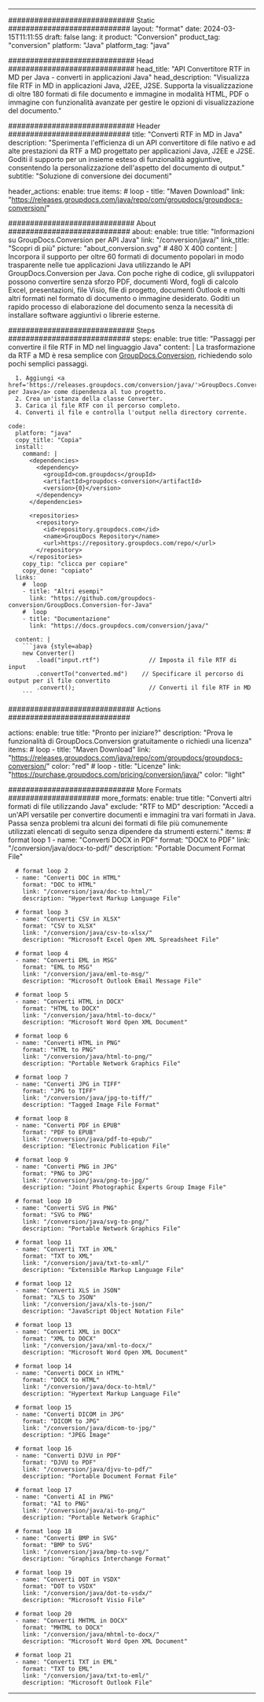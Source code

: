  
---
############################# Static ############################
layout: "format"
date: 2024-03-15T11:11:55
draft: false
lang: it
product: "Conversion"
product_tag: "conversion"
platform: "Java"
platform_tag: "java"

############################# Head #############################
head_title: "API Convertitore RTF in MD per Java - converti in applicazioni Java"
head_description: "Visualizza file RTF in MD in applicazioni Java, J2EE, J2SE. Supporta la visualizzazione di oltre 180 formati di file documento e immagine in modalità HTML, PDF o immagine con funzionalità avanzate per gestire le opzioni di visualizzazione del documento."

############################# Header ############################
title: "Converti RTF in MD in Java" 
description: "Sperimenta l'efficienza di un API convertitore di file nativo e ad alte prestazioni da RTF a MD progettato per applicazioni Java, J2EE e J2SE. Goditi il supporto per un insieme esteso di funzionalità aggiuntive, consentendo la personalizzazione dell'aspetto del documento di output." 
subtitle: "Soluzione di conversione dei documenti" 

header_actions:
  enable: true
  items:
    #  loop
    - title: "Maven Download"
      link: "https://releases.groupdocs.com/java/repo/com/groupdocs/groupdocs-conversion/"


############################# About ############################
about:
    enable: true
    title: "Informazioni su GroupDocs.Conversion per API Java"
    link: "/conversion/java/"
    link_title: "Scopri di più"
    picture: "about_conversion.svg" # 480 X 400
    content: |
      Incorpora il supporto per oltre 60 formati di documento popolari in modo trasparente nelle tue applicazioni Java utilizzando le API GroupDocs.Conversion per Java. Con poche righe di codice, gli sviluppatori possono convertire senza sforzo PDF, documenti Word, fogli di calcolo Excel, presentazioni, file Visio, file di progetto, documenti Outlook e molti altri formati nel formato di documento o immagine desiderato. Goditi un rapido processo di elaborazione del documento senza la necessità di installare software aggiuntivi o librerie esterne.


############################# Steps ############################
steps:
    enable: true
    title: "Passaggi per convertire il file RTF in MD nel linguaggio Java" 
    content: |
      La trasformazione da RTF a MD è resa semplice con <a href='https://products.groupdocs.com/conversion/java/'>GroupDocs.Conversion</a>, richiedendo solo pochi semplici passaggi.
      
      1. Aggiungi <a href='https://releases.groupdocs.com/conversion/java/'>GroupDocs.Conversion per Java</a> come dipendenza al tuo progetto. 
      2. Crea un'istanza della classe Converter.  
      3. Carica il file RTF con il percorso completo. 
      4. Converti il file e controlla l'output nella directory corrente. 
   
    code:
      platform: "java"
      copy_title: "Copia"
      install:
        command: |
          <dependencies>
            <dependency>
              <groupId>com.groupdocs</groupId>
              <artifactId>groupdocs-conversion</artifactId>
              <version>{0}</version>
            </dependency>
          </dependencies>

          <repositories>
            <repository>
              <id>repository.groupdocs.com</id>
              <name>GroupDocs Repository</name>
              <url>https://repository.groupdocs.com/repo/</url>
            </repository>
          </repositories>
        copy_tip: "clicca per copiare"
        copy_done: "copiato"
      links:
        #  loop
        - title: "Altri esempi"
          link: "https://github.com/groupdocs-conversion/GroupDocs.Conversion-for-Java"
        #  loop
        - title: "Documentazione"
          link: "https://docs.groupdocs.com/conversion/java/"
          
      content: |
        ```java {style=abap}
        new Converter()
            .load("input.rtf")              // Imposta il file RTF di input
            .convertTo("converted.md")    // Specificare il percorso di output per il file convertito
            .convert();                     // Converti il file RTF in MD        
        ```            

############################# Actions ############################

actions:
  enable: true
  title: "Pronto per iniziare?"
  description: "Prova le funzionalità di GroupDocs.Conversion gratuitamente o richiedi una licenza"
  items:
    #  loop
    - title: "Maven Download"
      link: "https://releases.groupdocs.com/java/repo/com/groupdocs/groupdocs-conversion/"
      color: "red"
        #  loop
    - title: "Licenze"
      link: "https://purchase.groupdocs.com/pricing/conversion/java/"
      color: "light"


############################# More Formats #####################
more_formats:
    enable: true
    title: "Converti altri formati di file utilizzando Java"
    exclude: "RTF to MD"
    description: "Accedi a un'API versatile per convertire documenti e immagini tra vari formati in Java. Passa senza problemi tra alcuni dei formati di file più comunemente utilizzati elencati di seguito senza dipendere da strumenti esterni."
    items: 
      # format loop 1
      - name: "Converti DOCX in PDF"
        format: "DOCX to PDF"
        link: "/conversion/java/docx-to-pdf/"
        description: "Portable Document Format File"

      # format loop 2
      - name: "Converti DOC in HTML"
        format: "DOC to HTML"
        link: "/conversion/java/doc-to-html/"
        description: "Hypertext Markup Language File"

      # format loop 3
      - name: "Converti CSV in XLSX"
        format: "CSV to XLSX"
        link: "/conversion/java/csv-to-xlsx/"
        description: "Microsoft Excel Open XML Spreadsheet File"

      # format loop 4
      - name: "Converti EML in MSG"
        format: "EML to MSG"
        link: "/conversion/java/eml-to-msg/"
        description: "Microsoft Outlook Email Message File"

      # format loop 5
      - name: "Converti HTML in DOCX"
        format: "HTML to DOCX"
        link: "/conversion/java/html-to-docx/"
        description: "Microsoft Word Open XML Document"

      # format loop 6
      - name: "Converti HTML in PNG"
        format: "HTML to PNG"
        link: "/conversion/java/html-to-png/"
        description: "Portable Network Graphics File"

      # format loop 7
      - name: "Converti JPG in TIFF"
        format: "JPG to TIFF"
        link: "/conversion/java/jpg-to-tiff/"
        description: "Tagged Image File Format"

      # format loop 8
      - name: "Converti PDF in EPUB"
        format: "PDF to EPUB"
        link: "/conversion/java/pdf-to-epub/"
        description: "Electronic Publication File"

      # format loop 9
      - name: "Converti PNG in JPG"
        format: "PNG to JPG"
        link: "/conversion/java/png-to-jpg/"
        description: "Joint Photographic Experts Group Image File"

      # format loop 10
      - name: "Converti SVG in PNG"
        format: "SVG to PNG"
        link: "/conversion/java/svg-to-png/"
        description: "Portable Network Graphics File"

      # format loop 11
      - name: "Converti TXT in XML"
        format: "TXT to XML"
        link: "/conversion/java/txt-to-xml/"
        description: "Extensible Markup Language File"

      # format loop 12
      - name: "Converti XLS in JSON"
        format: "XLS to JSON"
        link: "/conversion/java/xls-to-json/"
        description: "JavaScript Object Notation File"

      # format loop 13
      - name: "Converti XML in DOCX"
        format: "XML to DOCX"
        link: "/conversion/java/xml-to-docx/"
        description: "Microsoft Word Open XML Document"

      # format loop 14
      - name: "Converti DOCX in HTML"
        format: "DOCX to HTML"
        link: "/conversion/java/docx-to-html/"
        description: "Hypertext Markup Language File" 

      # format loop 15
      - name: "Converti DICOM in JPG" 
        format: "DICOM to JPG"
        link: "/conversion/java/dicom-to-jpg/"
        description: "JPEG Image" 

      # format loop 16
      - name: "Converti DJVU in PDF"
        format: "DJVU to PDF"
        link: "/conversion/java/djvu-to-pdf/"
        description: "Portable Document Format File" 

      # format loop 17
      - name: "Converti AI in PNG"
        format: "AI to PNG"
        link: "/conversion/java/ai-to-png/"
        description: "Portable Network Graphic" 
      
      # format loop 18
      - name: "Converti BMP in SVG"
        format: "BMP to SVG"
        link: "/conversion/java/bmp-to-svg/"
        description: "Graphics Interchange Format"

      # format loop 19
      - name: "Converti DOT in VSDX"
        format: "DOT to VSDX"
        link: "/conversion/java/dot-to-vsdx/"
        description: "Microsoft Visio File"

      # format loop 20
      - name: "Converti MHTML in DOCX"
        format: "MHTML to DOCX"
        link: "/conversion/java/mhtml-to-docx/"
        description: "Microsoft Word Open XML Document"

      # format loop 21
      - name: "Converti TXT in EML"
        format: "TXT to EML"
        link: "/conversion/java/txt-to-eml/"
        description: "Microsoft Outlook File"

---
